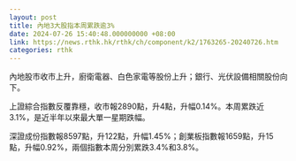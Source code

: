 ```yaml
---
layout: post
title: 內地3大股指本周累跌逾3%
date: 2024-07-26 15:40:48.000000000 +08:00
link: https://news.rthk.hk/rthk/ch/component/k2/1763265-20240726.htm
categories: rthk
---
```


內地股市收市上升，廚衛電器、白色家電等股份上升；銀行、光伏設備相關股份向下。

上證綜合指數反覆靠穩，收市報2890點，升4點，升幅0.14%。本周累跌近3.1%，是近半年以來最大單一星期跌幅。

深證成份指數報8597點，升122點，升幅1.45%；創業板指數報1659點，升15點，升幅0.92%，兩個指數本周分別累跌3.4%和3.8%。
